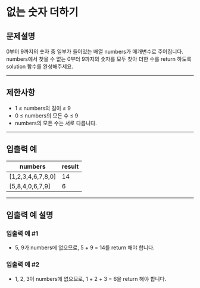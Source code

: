 없는 숫자 더하기
===

## 문제설명
0부터 9까지의 숫자 중 일부가 들어있는 배열 numbers가 매개변수로 주어집니다. numbers에서 찾을 수 없는 0부터 9까지의 숫자를 모두 찾아 더한 수를 return 하도록 solution 함수를 완성해주세요.

---

## 제한사항
- 1 ≤ numbers의 길이 ≤ 9
- 0 ≤ numbers의 모든 수 ≤ 9
- numbers의 모든 수는 서로 다릅니다.

---

## 입출력 예
|numbers|result|
|-------|------|
|[1,2,3,4,6,7,8,0]|14|
|[5,8,4,0,6,7,9]|6|

---

## 입출력 예 설명
### 입출력 예 #1
- 5, 9가 numbers에 없으므로, 5 + 9 = 14를 return 해야 합니다.

### 입출력 예 #2
- 1, 2, 3이 numbers에 없으므로, 1 + 2 + 3 = 6을 return 해야 합니다.